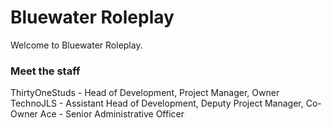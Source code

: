 # Bluewater Roleplay
Welcome to Bluewater Roleplay. 

### Meet the staff
ThirtyOneStuds - Head of Development, Project Manager, Owner
TechnoJLS - Assistant Head of Development, Deputy Project Manager, Co-Owner
Ace - Senior Administrative Officer
